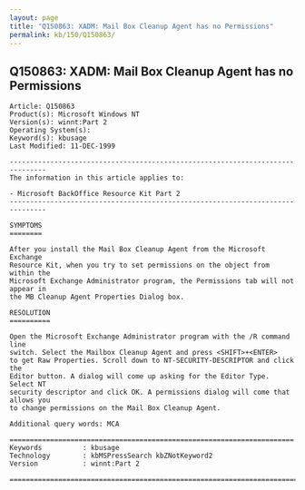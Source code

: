 ```yaml
---
layout: page
title: "Q150863: XADM: Mail Box Cleanup Agent has no Permissions"
permalink: kb/150/Q150863/
---
```


## Q150863: XADM: Mail Box Cleanup Agent has no Permissions

	Article: Q150863
	Product(s): Microsoft Windows NT
	Version(s): winnt:Part 2
	Operating System(s): 
	Keyword(s): kbusage
	Last Modified: 11-DEC-1999
	
	-------------------------------------------------------------------------------
	The information in this article applies to:
	
	- Microsoft BackOffice Resource Kit Part 2 
	-------------------------------------------------------------------------------
	
	SYMPTOMS
	========
	
	After you install the Mail Box Cleanup Agent from the Microsoft Exchange
	Resource Kit, when you try to set permissions on the object from within the
	Microsoft Exchange Administrator program, the Permissions tab will not appear in
	the MB Cleanup Agent Properties Dialog box.
	
	RESOLUTION
	==========
	
	Open the Microsoft Exchange Administrator program with the /R command line
	switch. Select the Mailbox Cleanup Agent and press <SHIFT>+<ENTER>
	to get Raw Properties. Scroll down to NT-SECURITY-DESCRIPTOR and click the
	Editor button. A dialog will come up asking for the Editor Type. Select NT
	security descriptor and click OK. A permissions dialog will come that allows you
	to change permissions on the Mail Box Cleanup Agent.
	
	Additional query words: MCA
	
	======================================================================
	Keywords          : kbusage 
	Technology        : kbMSPressSearch kbZNotKeyword2
	Version           : winnt:Part 2
	
	=============================================================================
	
